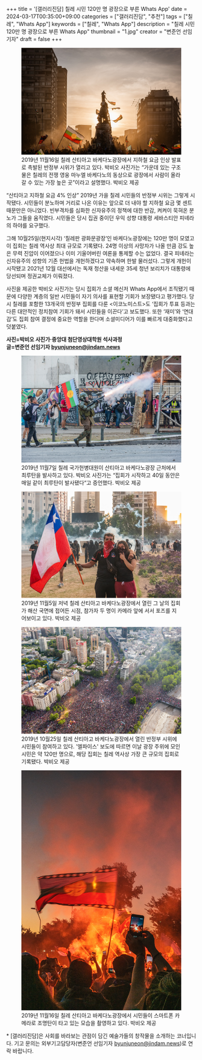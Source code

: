 +++
title = '[갤러리진담] 칠레 시민 120만 명 광장으로 부른 Whats App'
date = 2024-03-17T00:35:00+09:00
categories = ["갤러리진담", "추천"]
tags = ["칠레", "Whats App"]
keywords = ["칠레", "Whats App"]
description = "칠레 시민 120만 명 광장으로 부른 Whats App"
thumbnail = "1.jpg"
creator = "변준언 선임기자"
draft = false
+++

<figure>
  <img src="1.jpg" alt="no image" />
  <figcaption> 2019년 11월16일 칠레 산티아고 바케다노광장에서 지하철 요금 인상 발표로 촉발된 반정부 시위가 열리고 있다. 박비오 사진가는 “가운데 있는 구조물은 칠레의 전쟁 영웅 마누엘 바케다노의 동상으로 광장에서 사람이 올라갈 수 있는 가장 높은 곳”이라고 설명했다. 박비오 제공 </figcaption>
</figure>

“산티아고 지하철 요금 4% 인상” 2019년 가을 칠레 시민들의 반정부 시위는 그렇게 시작됐다. 시민들이 분노하며 거리로 나온 이유는 앞으로 더 내야 할 지하철 요금 몇 센트 때문만은 아니었다. 빈부격차를 심화한 신자유주의 정책에 대한 반감, 켜켜이 묵혀온 분노가 그들을 움직였다. 시민들은 당시 집권 중이던 우익 성향 대통령 세바스티안 피녜라의 하야를 요구했다.

그해 10월25일(현지시각) ‘칠레판 광화문광장’인 바케다노광장에는 120만 명이 모였고 이 집회는 칠레 역사상 최대 규모로 기록됐다. 24명 이상의 사망자가 나올 만큼 강도 높은 무력 진압이 이어졌으나 이미 기울어버린 여론을 통제할 수는 없었다. 결국 피녜라는 신자유주의 성향의 기존 헌법을 개헌하겠다고 약속하며 한발 물러섰다. 그렇게 개헌이 시작됐고 2021년 12월 대선에서는 독재 청산을 내세운 35세 청년 보리치가 대통령에 당선되며 정권교체가 이뤄졌다.

사진을 제공한 박비오 사진가는 당시 집회가 소셜 메신저 Whats App에서 조직됐기 때문에 다양한 계층의 일반 시민들이 자기 의사를 표현할 기회가 보장됐다고 평가했다. 당시 칠레를 포함한 13개국의 반정부 집회를 다룬 <이코노미스트>도 ‘집회가 투표 등과는 다른 대안적인 정치참여 기회가 돼서 시민들을 이끈다’고 보도했다. 또한 ‘재미’와 ‘연대감’도 집회 참여 결정에 중요한 역할을 한다며 소셜미디어가 이를 빠르게 대중화했다고 덧붙였다.

**사진=박비오 사진가·중앙대 첨단영상대학원 석사과정**  
**글=변준언 선임기자 byunjuneon@jindam.news**

<figure>
  <img src="2.jpg" alt="no image" />
  <figcaption>2019년 11월7일 칠레 국가헌병대원이 산티아고 바케다노광장 근처에서 최루탄을 발사하고 있다. 박비오 사진가는 “집회가 시작하고 40일 동안은 매일 같이 최루탄이 발사됐다“고 증언했다. 박비오 제공 </figcaption>
</figure>

<figure>
  <img src="3.jpg" alt="no image" />
  <figcaption> 2019년 11월5일 저녁 칠레 산티아고 바케다노광장에서 열린 그 날의 집회가 해산 국면에 접어든 시점, 참가자 두 명이 카메라 앞에 서서 포즈를 지어보이고 있다. 박비오 제공 </figcaption>
</figure>

<figure>
  <img src="4.jpg" alt="no image" />
  <figcaption> 2019년 10월25일 칠레 산티아고 바케다노광장에서 열린 반정부 시위에 시민들이 참여하고 있다. '엘파이스' 보도에 따르면 이날 광장 주위에 모인 시민은 약 120만 명으로, 해당 집회는 칠레 역사상 가장 큰 규모의 집회로 기록됐다. 박비오 제공</figcaption>
</figure>

<figure>
  <img src="5.jpg" alt="no image" />
  <figcaption>2019년 11월16일 칠레 산티아고 바케다노광장에서 시민들이 스마트폰 카메라로 조명탄이 타고 있는 모습을 촬영하고 있다. 박비오 제공</figcaption>
</figure>

\* \[갤러리진담\]은 사회를 바라보는 관점이 담긴 예술가들의 창작물을 소개하는 코너입니다. 기고 문의는 외부기고담당자(변준언 선임기자 byunjuneon@jindam.news)로 연락 바랍니다. 

